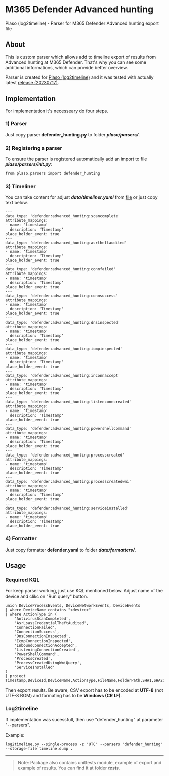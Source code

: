 # M365 Defender Advanced hunting 
Plaso (log2timeline) - Parser for M365 Defender Advanced hunting export file

## About 

This is custom parser which allows add to timeline export of results from Advanced hunting at M365 Defender. That's why you can see some additional informations, which can provide better overview.

Parser is created for [Plaso (log2timeline)](https://plaso.readthedocs.io/en/latest/index.html "Plaso (log2timeline)") and it was tested with actually latest [release (20230717)](https://github.com/log2timeline/plaso/releases/tag/20230717 "release (20230717)").

## Implementation 

For implementation it's necesseary do four steps.

### 1) Parser 

Just copy parser **defender_hunting.py** to folder ***plaso/parsers/***.

### 2) Registering a parser

To ensure the parser is registered automatically add an import to file ***plaso/parsers/__init__.py***:

```
from plaso.parsers import defender_hunting
```

### 3) Timeliner

You can take content for adjust ***data/timeliner.yaml*** from [file](https://github.com/dafneb/defender_hunting/blob/main/data/timeliner.yaml "timeliner.yaml") or just copy text below.

```
---
data_type: 'defender:advanced_hunting:scancomplete'
attribute_mappings:
- name: 'timestamp'
  description: 'Timestamp'
place_holder_event: true
---
data_type: 'defender:advanced_hunting:asrtheftaudited'
attribute_mappings:
- name: 'timestamp'
  description: 'Timestamp'
place_holder_event: true
---
data_type: 'defender:advanced_hunting:connfailed'
attribute_mappings:
- name: 'timestamp'
  description: 'Timestamp'
place_holder_event: true
---
data_type: 'defender:advanced_hunting:connsuccess'
attribute_mappings:
- name: 'timestamp'
  description: 'Timestamp'
place_holder_event: true
---
data_type: 'defender:advanced_hunting:dnsinspected'
attribute_mappings:
- name: 'timestamp'
  description: 'Timestamp'
place_holder_event: true
---
data_type: 'defender:advanced_hunting:icmpinspected'
attribute_mappings:
- name: 'timestamp'
  description: 'Timestamp'
place_holder_event: true
---
data_type: 'defender:advanced_hunting:inconnaccept'
attribute_mappings:
- name: 'timestamp'
  description: 'Timestamp'
place_holder_event: true
---
data_type: 'defender:advanced_hunting:listenconncreated'
attribute_mappings:
- name: 'timestamp'
  description: 'Timestamp'
place_holder_event: true
---
data_type: 'defender:advanced_hunting:powershellcommand'
attribute_mappings:
- name: 'timestamp'
  description: 'Timestamp'
place_holder_event: true
---
data_type: 'defender:advanced_hunting:processcreated'
attribute_mappings:
- name: 'timestamp'
  description: 'Timestamp'
place_holder_event: true
---
data_type: 'defender:advanced_hunting:processcreatedwmi'
attribute_mappings:
- name: 'timestamp'
  description: 'Timestamp'
place_holder_event: true
---
data_type: 'defender:advanced_hunting:serviceinstalled'
attribute_mappings:
- name: 'timestamp'
  description: 'Timestamp'
place_holder_event: true
```

### 4) Formatter 

Just copy formatter **defender.yaml** to folder ***data/formatters/***.

## Usage 

### Required KQL 

For keep parser working, just use KQL mentioned below. Adjust name of the device and clikc on "Run query" button.

```
union DeviceProcessEvents, DeviceNetworkEvents, DeviceEvents
| where DeviceName contains "<device>"
| where ActionType in (
    'AntivirusScanCompleted',
    'AsrLsassCredentialTheftAudited',
    'ConnectionFailed',
    'ConnectionSuccess',
    'DnsConnectionInspected',
    'IcmpConnectionInspected',
    'InboundConnectionAccepted',
    'ListeningConnectionCreated',
    'PowerShellCommand',
    'ProcessCreated',
    'ProcessCreatedUsingWmiQuery',
    'ServiceInstalled'
)
| project Timestamp,DeviceId,DeviceName,ActionType,FileName,FolderPath,SHA1,SHA256,MD5,FileSize,ProcessVersionInfoCompanyName,ProcessVersionInfoProductName,ProcessVersionInfoProductVersion,ProcessVersionInfoInternalFileName,ProcessVersionInfoOriginalFileName,ProcessVersionInfoFileDescription,ProcessId,ProcessCommandLine,ProcessIntegrityLevel,ProcessTokenElevation,ProcessCreationTime,AccountDomain,AccountName,AccountSid,AccountUpn,AccountObjectId,LogonId,InitiatingProcessAccountDomain,InitiatingProcessAccountName,InitiatingProcessAccountSid,InitiatingProcessAccountUpn,InitiatingProcessAccountObjectId,InitiatingProcessLogonId,InitiatingProcessIntegrityLevel,InitiatingProcessTokenElevation,InitiatingProcessSHA1,InitiatingProcessSHA256,InitiatingProcessMD5,InitiatingProcessFileName,InitiatingProcessFileSize,InitiatingProcessVersionInfoCompanyName,InitiatingProcessVersionInfoProductName,InitiatingProcessVersionInfoProductVersion,InitiatingProcessVersionInfoInternalFileName,InitiatingProcessVersionInfoOriginalFileName,InitiatingProcessVersionInfoFileDescription,InitiatingProcessId,InitiatingProcessCommandLine,InitiatingProcessCreationTime,InitiatingProcessFolderPath,InitiatingProcessParentId,InitiatingProcessParentFileName,InitiatingProcessParentCreationTime,InitiatingProcessSignerType,InitiatingProcessSignatureStatus,ReportId,AppGuardContainerId,AdditionalFields,RemoteIP,RemotePort,RemoteUrl,LocalIP,LocalPort,Protocol,LocalIPType,RemoteIPType,RemoteDeviceName,RegistryKey,RegistryValueName,RegistryValueData,FileOriginUrl,FileOriginIP
```

Then export results. Be aware, CSV export has to be encoded at **UTF-8** (not UTF-8 BOM) and formating has to be **Windows (CR LF)**.

### Log2timeline

If implementation was sucessfull, then use "defender_hunting" at parameter "--parsers".

Example:

```
log2timeline.py --single-process -z "UTC" --parsers "defender_hunting" --storage-file timeline.dump .
```

- - - -

> Note: Package also contains unittests module, example of export and example of results. You can find it at folder ***tests***.


